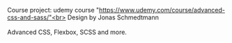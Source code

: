 Course project: udemy course "https://www.udemy.com/course/advanced-css-and-sass/"<br>
Design by Jonas Schmedtmann<br>
<br>
Advanced CSS, Flexbox, SCSS and more.
